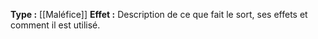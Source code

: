 **Type :** [[Maléfice]]
**Effet :**  Description de ce que fait le sort, ses effets et comment il est utilisé.